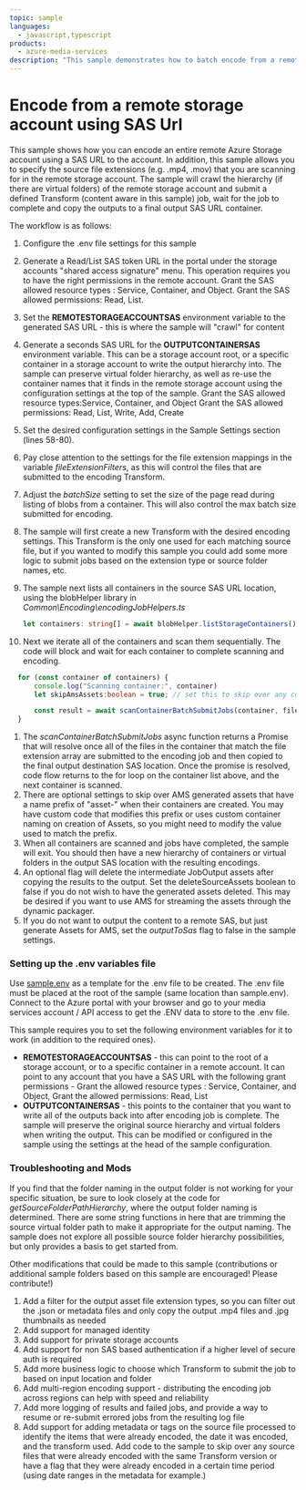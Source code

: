 ```yaml
---
topic: sample
languages:
  - javascript,typescript
products:
  - azure-media-services
description: "This sample demonstrates how to batch encode from a remote storage URL, preserving the source hierarchy and output the encoded results to another storage account using SAS URL."
---
```


# Encode from a remote storage account using SAS Url

This sample shows how you can encode an entire remote Azure Storage account using a SAS URL to the account. 
In addition, this sample allows you to specify the source file extensions (e.g. .mp4, .mov) that you are scanning for in the remote storage account. The sample will
crawl the hierarchy (if there are virtual folders) of the remote storage account and submit a defined Transform (content aware in this sample) job, wait for the job to complete and copy the outputs 
to a final output SAS URL container.  

The workflow is as follows:

1. Configure the .env file settings for this sample
1. Generate a Read/List SAS token URL in the portal under the storage accounts "shared access signature" menu.  This operation requires you to have the right permissions in the remote account.
   Grant the SAS allowed resource types : Service, Container, and Object.
   Grant the SAS allowed permissions: Read, List.
1. Set the **REMOTESTORAGEACCOUNTSAS** environment variable to the generated SAS URL - this is where the sample will "crawl" for content
1. Generate a seconds SAS URL for the **OUTPUTCONTAINERSAS** environment variable.  This can be a storage account root, or a specific container in a storage account to write the output hierarchy into.
   The sample can preserve virtual folder hierarchy, as well as re-use the container names that it finds in the remote storage account using the configuration settings at the top of the sample.
   Grant the SAS allowed resource types:Service, Container, and Object
   Grant the SAS allowed permissions: Read, List, Write, Add, Create
1. Set the desired configuration settings in the Sample Settings section (lines 58-80). 
1. Pay close attention to the settings for the file extension mappings in the variable *fileExtensionFilters*, as this will control the files that are submitted to the encoding Transform.
1. Adjust the *batchSize* setting to set the size of the page read during listing of blobs from a container.  This will also control the max batch size submitted for encoding.
1. The sample will first create a new Transform with the desired encoding settings.  This Transform is the only one used for each matching source file, but if you wanted to modify this sample you could add some more logic to submit jobs based on the extension type or source folder names, etc.
1. The sample next lists all containers in the source SAS URL location, using the blobHelper library in *Common\Encoding\encodingJobHelpers.ts*

    ```typescript
    let containers: string[] = await blobHelper.listStorageContainers();
    ```

1. Next we iterate all of the containers and scan them sequentially.  The code will block and wait for each container to complete scanning and encoding.

  ```typescript
    for (const container of containers) {
        console.log("Scanning container:", container)
        let skipAmsAssets:boolean = true; // set this to skip over any containers that have the AMS default asset prefix of "asset-", which may be necessary if you are writing to the same storage as your AMS account

        const result = await scanContainerBatchSubmitJobs(container, fileExtensionFilters, batchSize, continuationToken, transformName, skipAmsAssets);
    }
  ```

1. The *scanContainerBatchSubmitJobs* async function returns a Promise that will resolve once all of the files in the container that match the file extension array are submitted to the encoding job and then copied to the final output destination SAS location.  Once the promise is resolved, code flow returns to the for loop on the container list above, and the next container is scanned.
1. There are optional settings to skip over AMS generated assets that have a name prefix of "asset-" when their containers are created. You may have custom code that modifies this prefix or uses custom container naming on creation of Assets, so you might need to modify the value used to match the prefix.
1. When all containers are scanned and jobs have completed, the sample will exit. You should then have a new hierarchy of containers or virtual folders in the output SAS location with the resulting encodings.
1. An optional flag will delete the intermediate JobOutput assets after copying the results to the output. Set the deleteSourceAssets boolean to false if you do not wish to have the generated assets deleted.  This may be desired if you want to use AMS for streaming the assets through the dynamic packager.
1. If you do not want to output the content to a remote SAS, but just generate Assets for AMS, set the *outputToSas* flag to false in the sample settings.

### Setting up the .env variables file

Use [sample.env](../../sample.env) as a template for the .env file to be created. The .env file must be placed at the root of the sample (same location than sample.env).
Connect to the Azure portal with your browser and go to your media services account / API access to get the .ENV data to store to the .env file.

This sample requires you to set the following environment variables for it to work (in addition to the required ones).

* **REMOTESTORAGEACCOUNTSAS** - this can point to the root of a storage account, or to a specific container in a remote account. It can point to any account that you have a SAS URL with the following grant permissions -  Grant the allowed resource types : Service, Container, and Object, Grant the allowed permissions: Read, List
* **OUTPUTCONTAINERSAS** - this points to the container that you want to write all of the outputs back into after encoding job is complete. The sample will preserve the original source hierarchy and virtual folders when writing the output. This can be modified or configured in the sample using the settings at the head of the sample configuration.


### Troubleshooting and Mods

If you find that the folder naming in the output folder is not working for your specific situation, be sure to look closely at the code for *getSourceFolderPathHierarchy*, where the output folder naming is determined. There are some string functions in here that are trimming the source virtual folder path to make it appropriate for the output naming. The sample does not explore all possible source folder hierarchy possibilities, but only provides a basis to get started from.

Other modifications that could be made to this sample (contributions or additional sample folders based on this sample are encouraged! Please contribute!)

1. Add a filter for the output asset file extension types, so you can filter out the .json or metadata files and only copy the output .mp4 files and .jpg thumbnails as needed
1. Add support for managed identity
1. Add support for private storage accounts
1. Add support for non SAS based authentication if a higher level of secure auth is required
1. Add more business logic to choose which Transform to submit the job to based on input location and folder
1. Add multi-region encoding support - distributing the encoding job across regions can help with speed and reliability
1. Add more logging of results and failed jobs, and provide a way to resume or re-submit errored jobs from the resulting log file
1. Add support for adding metadata or tags on the source file processed to identify the items that were already encoded, the date it was encoded, and the transform used. Add code to the sample to skip over any source files that were already encoded with the same Transform version or have a flag that they were already encoded in a certain time period (using date ranges in the metadata for example.)